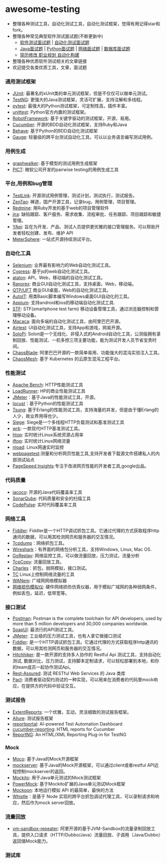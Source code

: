 # awesome-testing
- 整理各种测试工具，自动化测试工具，自动化测试框架，觉得有用记得star和fork。
- 整理各种常见典型软件测试面试题(不断更新中)
  - [软件测试面试题](InterviewQuestions_SoftwareTesting.md) | [自动化测试面试题](InterviewQuestions_AutoTesting.md)
  - [Java面试题](InterviewQuestions_Java.md) | [Python面试题](InterviewQuestions_Python.md) | [网络面试题](InterviewQuestions_Networking.md) | [数据库面试题](InterviewQuestions_Database.md)
  - [简历修改 职业规划 自动化构建](HowToService.md)
- 整理各种优质软件测试相关的文章链接
- 欢迎提交各类优质工具，文章，面试题



### 通用测试框架
- [JUnit](https://junit.org): 最著名的xUnit类的单元测试框架，但是不仅仅可以做单元测试。
- [TestNG](https://testng.org/): 更强大的Java测试框架，灵活可扩展，支持注解和多线程。
- [pytest](https://docs.pytest.org): 最强大的Python测试框架，可定制性高，插件丰富。
- [unittest](https://docs.python.org/3/library/unittest.html): Python官方内置的测试框架。
- [RobotFramework](https://robotframework.org/): 基于关键字驱动的测试框架，开源，易用。
- [Cucumber](https://cucumber.io/): 开源的BDD自动化测试框架，支持Ruby和Java
- [Behave](https://github.com/behave/behave): 基于Python的BDD自动化测试框架
- [Gauge](https://gauge.org/index.html): 轻量级的跨平台测试自动化工具，可以以业务语言编写测试用例。

### 用例生成
- [graphwalker](https://github.com/GraphWalker): 基于模型的测试用例生成框架
- [PICT](https://docs.microsoft.com/en-us/previous-versions/software-testing/cc150619(v=msdn.10)): 微软公司开发的pairwise testing的用例生成工具

### 平台,用例和bug管理
- [TestLink](http://www.testlink.org/): 开源测试用例管理，测试计划，测试执行，测试报告。
- [ZenTao](https://www.zentao.net/): 禅道，国产开源工具，记录bug，用例管理，项目管理。
- [Redmine](http://www.redmine.org/): 用Ruby开发的基于web的项目管理软件
- [jira](https://www.atlassian.com/software/jira): 缺陷跟踪、客户服务、需求收集、流程审批、任务跟踪、项目跟踪和敏捷管理。
- [YApi](https://hellosean1025.github.io/yapi/index.html): 旨在为开发、产品、测试人员提供更优雅的接口管理服务。可以帮助开发者轻松创建、发布、维护 API
- [MeterSphere](https://www.fit2cloud.com/metersphere/index.html): 一站式开源持续测试平台。

### 自动化工具
- [Selenium](https://www.seleniumhq.org/): 业界最有影响力的Web自动化测试工具。
- [Cypress](https://www.cypress.io/): 基于js的web自动化测试工具。
- [atalon](https://www.katalon.com/): API，Web，移动端的自动化测试工具。
- [Ranorex](https://www.ranorex.com/): 商业GUI自动化测试工具，支持桌面，Web，移动端。
- [QTP/UFT](https://en.wikipedia.org/wiki/HP_QuickTest_Professional) 商业GUI桌面，Web的自动化测试工具。
- [AutoIT](https://www.autoitscript.com/site/): 用类Basic脚本编写Windows桌面GUI自动化的工具。
- [Appium](http://appium.io/): 支持android和ios的移动端自动化测试工具.
- [STF](https://openstf.io/): STF(smartphone test farm) 移动设备管理工具，通过浏览器控制和管理移动设备。
- [Macaca](https://macacajs.github.io/zh/): 面向多端的自动化测试工具，由阿里巴巴开源。
- [Airtest](http://airtest.netease.com/): UI自动化测试工具，支持App和游戏，网易开源。
- [SoloPi](https://github.com/alipay/SoloPi): Soloπ是一个无线化、非侵入式的Android自动化工具，公测版拥有录制回放、性能测试、一机多控三项主要功能，能为测试开发人员节省宝贵时间。
- [ChaosBlade](https://github.com/chaosblade-io/chaosblade): 阿里巴巴开源的一款简单易用、功能强大的混沌实验注入工具。
- [ChaosMesh](https://github.com/chaos-mesh/chaos-mesh): 基于 Kubernetes 的云原生混沌工程平台。

### 性能测试
- [Apache Bench](http://httpd.apache.org/docs/2.4/programs/ab.html): HTTP性能测试工具
- [LoadRunner](https://ssl.www8.hp.com/sg/en/ad/load-runner/load-runner.html): HP的商业性能测试工具
- [JMeter](https://jmeter.apache.org/)：基于Java的性能测试工具，开源。
- [locust](https://www.locust.io/)：基于Python的性能测试工具
- [Tsung](http://tsung.erlang-projects.org/): 基于Erlang的性能测试工具，支持海量的并发，但是由于懂Erlang的人少，故业界用得也少。
- [Siege](https://www.joedog.org/): Siege是一个多线程HTTP负载测试和基准测试工具
- [wrk](https://github.com/wg/wrk): 一款现代HTTP基准测试工具。
- [htop](https://hisham.hm/htop/): 实时统计Linux系统资源占用率
- [iftop](https://en.wikipedia.org/wiki/Iftop): 实时统计Linux网络流量
- [nload](https://linux.die.net/man/1/nload): Linux网速实时监控
- [webpagetest](https://github.com/WPO-Foundation/webpagetest):测量和分析网页性能工具,支持开发者下载源文件搭建私人的内部测试站点
- [PageSpeed Insights](https://developers.google.cn/speed/pagespeed/insights/):专注于改进网页性能的开发者工具,google出品。

### 代码质量
- [jacoco](https://www.eclemma.org/jacoco/): 开源的Java代码覆盖率工具
- [SonarQube](https://www.sonarqube.org/): 代码质量和安全的扫描工具
- [CodePulse](http://code-pulse.com/): 实时代码覆盖率工具

### 网络工具
- [Fiddler](https://www.telerik.com/fiddler): Fiddler是一个HTTP调试抓包工具。它通过代理的方式获取程序http通讯的数据，可以用其检测网页和服务器的交互情况。
- [Tcpdump](https://linux.die.net/man/8/tcpdump)：网络抓包工具。
- [Wireshark](https://www.wireshark.org/)：有界面的网络包分析工具，支持Windows, Linux, Mac OS.
- [GoReplay](https://goreplay.org/): 网络监控工具，可以做流量回放，压力测试，流量分析
- [TcpCopy](https://github.com/session-replay-tools/tcpcopy): 流量回放工具。
- [Charles](https://www.charlesproxy.com/)：抓包，弱网模拟，接口测试。
- [TC](https://linux.die.net/man/8/tc) Linux上控制网络流量的工具
- [WANem](http://wanem.sourceforge.net/): 广域网网络模拟器
- [网络损伤模拟仪](): 硬件网络损伤仿真仪器，用于模拟广域网的各种弱网条件，例如丢包，延迟，低带宽等。

### 接口测试
- [Postman](https://www.getpostman.com/): Postman is the complete toolchain for API developers, used by more than 5 million developers and 30,000 companies worldwide.
- [SoapUI](https://www.soapui.org/): 最流行的API测试工具。
- [JMeter](https://jmeter.apache.org/): 工业级的压力测试工具，也有人拿它做接口测试
- [Fiddler](https://www.telerik.com/fiddler): 是一个HTTP调试抓包工具。它通过代理的方式获取程序http通讯的数据，可以用其检测网页和服务器的交互情况。
- [Hitchhiker](https://github.com/brookshi/Hitchhiker): 是一款开源的支持多人协作的 Restful Api 测试工具，支持自动化测试, 数据对比，压力测试，支持脚本定制请求，可以轻松部署到本地，和你的team成员一起协作测试Api。
- [Rest-Assured](https://github.com/rest-assured/rest-assured): 测试 RESTful Web Services 的 Java 类库
- [Pact](https://github.com/pact-foundation/pact-specification): 消费者驱动契约测试的一种实现，可以用来在消费者的代码里mock响应，在提供方的代码中验证交互。

### 测试报告
- [ExtentReports](http://extentreports.com/): 一个优雅，互动，灵活细致的测试报告框架。
- [Allure](http://allure.qatools.ru/): 测试报告框架
- [reportportal](): AI-powered Test Automation Dashboard
- [cucumber-reporting](https://github.com/damianszczepanik/cucumber-reporting): HTML reports for Cucumber
- [ReportNG](https://reportng.uncommons.org/): An HTML/XML Reporting Plug-in for TestNG

### Mock
- [Moco](https://github.com/dreamhead/moco): 基于Java的Mock开源框架
- [mockserver](https://github.com/jamesdbloom/mockserver): 基于Java的Mock开源框架，可以通过client或者restful API远程控制mockserver的返回。
- [Mockito](https://site.mockito.org/): 用于Java单元测试的Mock测试框架
- [PowerMock](https://github.com/powermock/powermock/): 基于Mockito扩展的Java单元测试Mock框架
- [Mockoon](https://mockoon.com/): 本地运行模拟 API 的最简单，最快的方法
- [Whistle](https://github.com/avwo/whistle/)：是基于 Node 实现的跨平台抓包调试代理工具，可以录制请求和响应，然后作为mock server回放。


### 流量回放
- [vm-sandbox-repeater](https://github.com/alibaba/jvm-sandbox-repeater): 阿里开源的基于JVM-Sandbox的流量录制回放工具，提供入口请求（HTTP/Dubbo/Java）流量回放、子调用（Java/Dubbo）返回值Mock能力。

### 测试库
